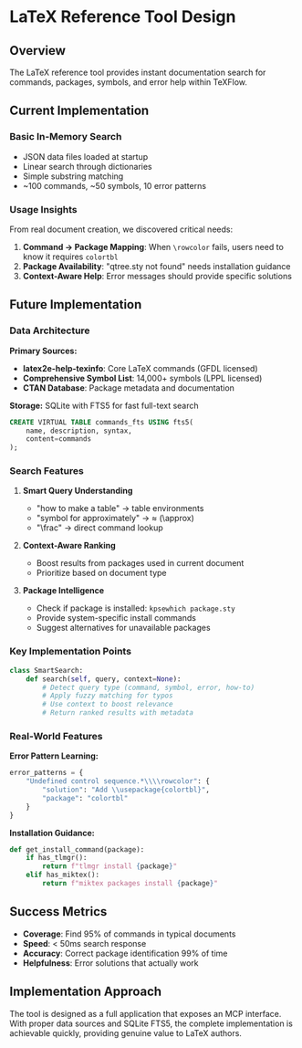# LaTeX Reference Tool Design

## Overview

The LaTeX reference tool provides instant documentation search for commands, packages, symbols, and error help within TeXFlow.

## Current Implementation

### Basic In-Memory Search
- JSON data files loaded at startup
- Linear search through dictionaries
- Simple substring matching
- ~100 commands, ~50 symbols, 10 error patterns

### Usage Insights

From real document creation, we discovered critical needs:

1. **Command → Package Mapping**: When `\rowcolor` fails, users need to know it requires `colortbl`
2. **Package Availability**: "qtree.sty not found" needs installation guidance
3. **Context-Aware Help**: Error messages should provide specific solutions

## Future Implementation

### Data Architecture

**Primary Sources:**
- **latex2e-help-texinfo**: Core LaTeX commands (GFDL licensed)
- **Comprehensive Symbol List**: 14,000+ symbols (LPPL licensed)
- **CTAN Database**: Package metadata and documentation

**Storage:** SQLite with FTS5 for fast full-text search

```sql
CREATE VIRTUAL TABLE commands_fts USING fts5(
    name, description, syntax, 
    content=commands
);
```

### Search Features

1. **Smart Query Understanding**
   - "how to make a table" → table environments
   - "symbol for approximately" → ≈ (\\approx)
   - "\\frac" → direct command lookup

2. **Context-Aware Ranking**
   - Boost results from packages used in current document
   - Prioritize based on document type

3. **Package Intelligence**
   - Check if package is installed: `kpsewhich package.sty`
   - Provide system-specific install commands
   - Suggest alternatives for unavailable packages

### Key Implementation Points

```python
class SmartSearch:
    def search(self, query, context=None):
        # Detect query type (command, symbol, error, how-to)
        # Apply fuzzy matching for typos
        # Use context to boost relevance
        # Return ranked results with metadata
```

### Real-World Features

**Error Pattern Learning:**
```python
error_patterns = {
    "Undefined control sequence.*\\\\rowcolor": {
        "solution": "Add \\usepackage{colortbl}",
        "package": "colortbl"
    }
}
```

**Installation Guidance:**
```python
def get_install_command(package):
    if has_tlmgr():
        return f"tlmgr install {package}"
    elif has_miktex():
        return f"miktex packages install {package}"
```

## Success Metrics

- **Coverage**: Find 95% of commands in typical documents
- **Speed**: < 50ms search response
- **Accuracy**: Correct package identification 99% of time
- **Helpfulness**: Error solutions that actually work

## Implementation Approach

The tool is designed as a full application that exposes an MCP interface. With proper data sources and SQLite FTS5, the complete implementation is achievable quickly, providing genuine value to LaTeX authors.